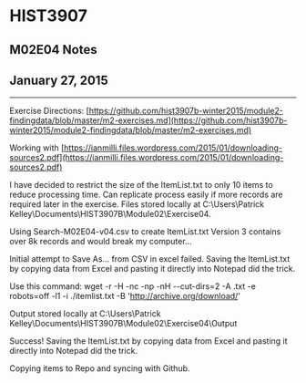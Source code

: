 # HIST3907
## M02E04 Notes
## January 27, 2015
-----
Exercise Directions: [https://github.com/hist3907b-winter2015/module2-findingdata/blob/master/m2-exercises.md](https://github.com/hist3907b-winter2015/module2-findingdata/blob/master/m2-exercises.md)

Working with [https://ianmilli.files.wordpress.com/2015/01/downloading-sources2.pdf](https://ianmilli.files.wordpress.com/2015/01/downloading-sources2.pdf)

I have decided to restrict the size of the ItemList.txt to only 10 items to reduce processing time.
Can replicate process easily if more records are required later in the exercise.
Files stored locally at C:\Users\Patrick Kelley\Documents\HIST3907B\Module02\Exercise04.

Using Search-M02E04-v04.csv to create ItemList.txt
Version 3 contains over 8k records and would break my computer...

Initial attempt to Save As... from CSV in excel failed.  Saving the ItemList.txt by copying data from Excel and pasting it directly into Notepad did the trick.

Use this command:
wget -r -H -nc -np -nH --cut-dirs=2 -A .txt -e robots=off -l1 -i ./itemlist.txt -B 'http://archive.org/download/'

Output stored locally at C:\Users\Patrick Kelley\Documents\HIST3907B\Module02\Exercise04\Output

Success!
Saving the ItemList.txt by copying data from Excel and pasting it directly into Notepad did the trick.

Copying items to Repo and syncing with Github.





